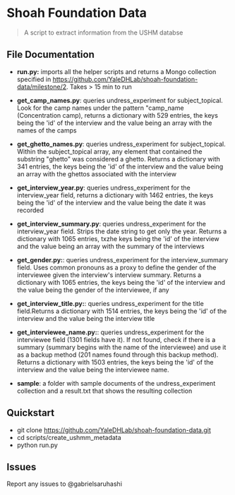 # Shoah Foundation Data

> A script to extract information from the USHM databse

## File Documentation

* **run.py:** imports all the helper scripts and returns a Mongo collection specified in https://github.com/YaleDHLab/shoah-foundation-data/milestone/2. Takes > 15 min to run
* **get\_camp\_names.py**: queries undress\_experiment for subject_topical. Look for the camp names under the pattern 
"camp\_name (Concentration camp), returns a dictionary with 529 entries, the keys being the 'id' of the interview and the value being an array with the names of the camps
* **get\_ghetto\_names.py**: queries undress\_experiment for subject\_topical. Within the subject\_topical array, any element that contained the substring "ghetto" was considered a ghetto. Returns a dictionary with 341 entries, the keys being the 'id' of the interview and the value being an array with the ghettos associated with the interview
* **get\_interview\_year.py**: queries undress\_experiment for the interview\_year field, returns a dictionary with 1462 entries, the keys being the 'id' of the interview and the value being the date it was recorded
* **get\_interview\_summary.py**: queries undress\_experiment for the interview\_year field. Strips the date string to get only the year. Returns a dictionary with 1065 entries, txzhe keys being the 'id' of the interview and the value being an array with the summary of the interviews
* **get\_gender.py:**: queries undress\_experiment for the interview\_summary field. Uses common pronouns as a proxy to define the gender of the interviewee given the interview's interview summary. Returns a dictionary with 1065 entries, the keys being the 'id' of the interview and the value being the gender of the interviewee, if any
* **get\_interview\_title.py:**: queries undress\_experiment for the title field.Returns a dictionary with 1514 entries, the keys being the 'id' of the interview and the value being the interview title
* **get\_interviewee_name.py:**: queries undress\_experiment for the interviewee field (1301 fields have it). If not found, check if there is a summary (summary begins with the name of the interviewee) and use it as a backup method (201 names found through this backup method). Returns a dictionary with 1503 entries, the keys being the 'id' of the interview and the value being the interviewee name.  

* **sample**: a folder with sample documents of the undress_experiment collection and a result.txt that shows the resulting collection

## Quickstart

* git clone https://github.com/YaleDHLab/shoah-foundation-data.git
* cd scripts/create\_ushmm\_metadata
* python run.py


## Issues

Report any issues to @gabrielsaruhashi